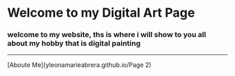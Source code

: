 # Welcome to my Digital Art Page
### welcome to my website, ths is where i will show to you all about my hobby that is digital painting
---
[Aboute Me](yleonamarieabrera.github.io/Page 2)
